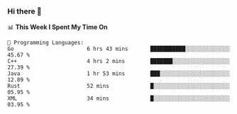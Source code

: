 ### Hi there 👋

<!--
**CrazyCollin/crazycollin** is a ✨ _special_ ✨ repository because its `README.md` (this file) appears on your GitHub profile.

Here are some ideas to get you started:

- 🔭 I’m currently working on ...
- 🌱 I’m currently learning ...
- 👯 I’m looking to collaborate on ...
- 🤔 I’m looking for help with ...
- 💬 Ask me about ...
- 📫 How to reach me: ...
- 😄 Pronouns: ...
- ⚡ Fun fact: ...
-->

<!--START_SECTION:waka-->
📊 **This Week I Spent My Time On** 

```text
💬 Programming Languages: 
Go                       6 hrs 43 mins       ███████████░░░░░░░░░░░░░░   45.67 % 
C++                      4 hrs 2 mins        ███████░░░░░░░░░░░░░░░░░░   27.39 % 
Java                     1 hr 53 mins        ███░░░░░░░░░░░░░░░░░░░░░░   12.89 % 
Rust                     52 mins             █░░░░░░░░░░░░░░░░░░░░░░░░   05.95 % 
XML                      34 mins             █░░░░░░░░░░░░░░░░░░░░░░░░   03.95 % 
```


<!--END_SECTION:waka-->
